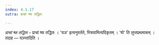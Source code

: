```yaml
---
index: 4.1.17
sutra: प्राचां ष्फ तद्धितः

---
```

_प्राचां ष्फ तद्धितः_ - प्राचां ष्फ तद्धितः । 'यञ' इत्यनुवर्तते, स्त्रियामित्यदिकृतम् । 'ष्पे' ति लुप्तप्रथमाकम् । तदाह — यञ्न्तादिति । 